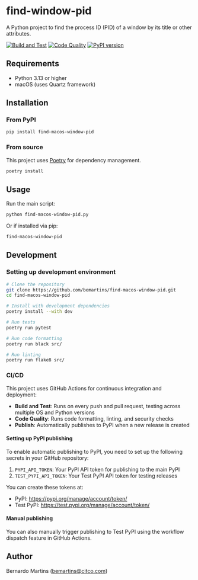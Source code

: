 # find-window-pid

A Python project to find the process ID (PID) of a window by its title or other attributes.

[![Build and Test](https://github.com/bemartins/find-macos-window-pid/actions/workflows/build.yml/badge.svg)](https://github.com/bemartins/find-macos-window-pid/actions/workflows/build.yml)
[![Code Quality](https://github.com/bemartins/find-macos-window-pid/actions/workflows/code-quality.yml/badge.svg)](https://github.com/bemartins/find-macos-window-pid/actions/workflows/code-quality.yml)
[![PyPI version](https://badge.fury.io/py/find-macos-window-pid.svg)](https://badge.fury.io/py/find-macos-window-pid)

## Requirements
- Python 3.13 or higher
- macOS (uses Quartz framework)

## Installation

### From PyPI
```bash
pip install find-macos-window-pid
```

### From source
This project uses [Poetry](https://python-poetry.org/) for dependency management.

```bash
poetry install
```

## Usage
Run the main script:

```bash
python find-macos-window-pid.py
```

Or if installed via pip:

```bash
find-macos-window-pid
```

## Development

### Setting up development environment
```bash
# Clone the repository
git clone https://github.com/bemartins/find-macos-window-pid.git
cd find-macos-window-pid

# Install with development dependencies
poetry install --with dev

# Run tests
poetry run pytest

# Run code formatting
poetry run black src/

# Run linting
poetry run flake8 src/
```

### CI/CD

This project uses GitHub Actions for continuous integration and deployment:

- **Build and Test**: Runs on every push and pull request, testing across multiple OS and Python versions
- **Code Quality**: Runs code formatting, linting, and security checks
- **Publish**: Automatically publishes to PyPI when a new release is created

#### Setting up PyPI publishing

To enable automatic publishing to PyPI, you need to set up the following secrets in your GitHub repository:

1. `PYPI_API_TOKEN`: Your PyPI API token for publishing to the main PyPI
2. `TEST_PYPI_API_TOKEN`: Your Test PyPI API token for testing releases

You can create these tokens at:
- PyPI: https://pypi.org/manage/account/token/
- Test PyPI: https://test.pypi.org/manage/account/token/

#### Manual publishing

You can also manually trigger publishing to Test PyPI using the workflow dispatch feature in GitHub Actions.

## Author
Bernardo Martins (<bemartins@citco.com>)

